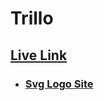 # Trillo

## [Live Link](https://sadiquex.github.io/Trillo/)

- ### [Svg Logo Site](https://icomoon.io/app/#/select)